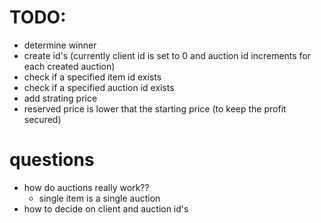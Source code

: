 # TODO:

- determine winner
- create id's (currently client id is set to 0 and auction id increments for each created auction)
- check if a specified item id exists
- check if a specified auction id exists
- add strating price
- reserved price is lower that the starting price (to keep the profit secured)

# questions
- how do auctions really work??
    - single item is a single auction
- how to decide on client and auction id's